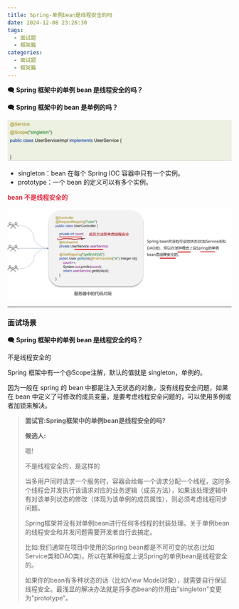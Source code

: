 ```yaml
---
title: Spring-单例bean是线程安全的吗
date: 2024-12-08 23:26:30
tags:
  - 面试题
  - 框架篇
categories:
  - 面试题
  - 框架篇
---
```


**🗨️** **Spring 框架中的单例 bean 是线程安全的吗？**

**🗨️** **Spring 框架中的 bean 是单例的吗？**

![](../../../images/面试题/框架篇/image_1fb71c92-b671-466f-b48b-a9337a05cd9a.png)

+ singleton：bean 在每个 Spring IOC 容器中只有一个实例。
+ prototype：一个 bean 的定义可以有多个实例。

**<font style="color:#DF2A3F;">bean 不是线程安全的</font>**



![](../../../images/面试题/框架篇/image_06819bfd-eda3-41f5-9fbd-f5855d4d5894.png)

---

### 面试场景
 **🗨️** **Spring 框架中的单例 bean 是线程安全的吗？**
 
 不是线程安全的
 
 Spring 框架中有一个@Scope注解，默认的值就是 singleton，单例的。
 
 因为一般在 spring 的 bean 中都是注入无状态的对象，没有线程安全问题，如果在 bean 中定义了可修改的成员变量，是要考虑线程安全问题的，可以使用多例或者加锁来解决。

> **面试官:Spring框架中的单例bean是线程安全的吗?**
> 
> **候选人:**
> 
> 嗯!
> 
> 不是线程安全的，是这样的
> 
> 当多用户同时请求一个服务时，容器会给每一个请求分配一个线程，这时多个线程会并发执行该请求对应的业务逻辑（成员方法），如果该处理逻辑中有对该单列状态的修改（体现为该单例的成员属性），则必须考虑线程同步问题。
> 
> Spring框架并没有对单例bean进行任何多线程的封装处理。关于单例bean的线程安全和并发问题需要开发者自行去搞定。
> 
> 比如:我们通常在项目中使用的Spring bean都是不可可变的状态(比如Service类和DAO类)，所以在某种程度上说Spring的单例bean是线程安全的。
> 
> 如果你的bean有多种状态的话（比如View Model对象），就需要自行保证线程安全。最浅显的解决办法就是将多态bean的作用由“singleton"变更为"prototype”。
